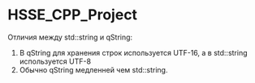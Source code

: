 # HSSE_CPP_Project
Отличия между std::string и qString:
1. В qString для хранения строк используется UTF-16, а в std::string используется UTF-8
2. Обычно qString медленней чем std::string.
